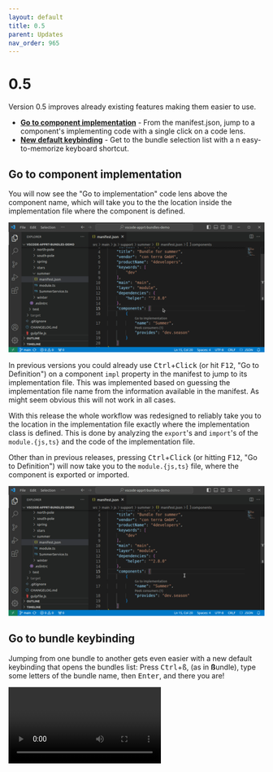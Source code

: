 ```yaml
---
layout: default
title: 0.5
parent: Updates
nav_order: 965
---
```

# 0.5

Version 0.5 improves already existing features making them easier to use.

* **[Go to component implementation](#go-to-component-implementation)** - From the manifest.json, jump to a component's implementing code with a single click on a code lens.
* **[New default keybinding](#go-to-bundle-keybinding)** - Get to the bundle selection list with a n easy-to-memorize keyboard shortcut.

## Go to component implementation

You will now see the "Go to implementation" code lens above the component name, which will take you to the the location inside the implementation file where the component is defined.

!["Go to implementation" for components](../images/feature_component_goto_implementation.gif)

In previous versions you could already use <kbd>Ctrl</kbd>+<kbd>Click</kbd> (or hit <kbd>F12</kbd>, "Go to Definition") on a component `impl` property in the manifest to jump to its implementation file.
This was implemented based on guessing the implementation file name from the information available in the manifest.
As might seem obvious this will not work in all cases.

With this release the whole workflow was redesigned to reliably take you to the location in the implementation file exactly where the implementation class is defined.
This is done by analyzing the `export`'s and `import`'s of the `module.{js,ts}` and the code of the implementation file.

Other than in previous releases, pressing <kbd>Ctrl</kbd>+<kbd>Click</kbd> (or hitting <kbd>F12</kbd>, "Go to Definition") will now take you to the `module.{js,ts}` file, where the component is exported or imported.

!["Go to Definition" for components](../images/feature_component_goto_declaration-2.gif)

## Go to bundle keybinding

Jumping from one bundle to another gets even easier with a new default keybinding that opens the bundles list: Press <kbd>Ctrl</kbd>+<kbd>ß</kbd>, (as in **ß**undle), type some letters of the bundle name, then <kbd>Enter</kbd>, and there you are!

![Open bundles with Ctrl + ß](../images/updates/v0.5.0/feature_bundle_open03.webm)

